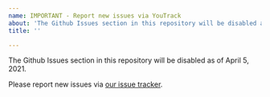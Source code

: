 ```yaml
---
name: IMPORTANT - Report new issues via YouTrack
about: 'The Github Issues section in this repository will be disabled as of April 5, 2021. Please report new issues via our issue tracker: https://youtrack.jetbrains.com/newIssue?project=QD'
title: ''

---
```


The Github Issues section in this repository will be disabled as of April 5, 2021.

Please report new issues via [our issue tracker](https://youtrack.jetbrains.com/newIssue?project=QD).

